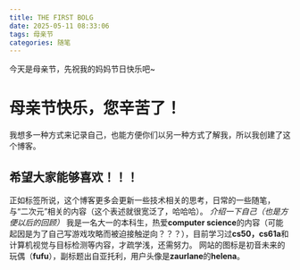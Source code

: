 ```yaml
---
title: THE FIRST BOLG
date: 2025-05-11 08:33:06
tags: 母亲节
categories: 随笔
---
```

今天是母亲节，先祝我的妈妈节日快乐吧~
# 母亲节快乐，您辛苦了！
我想多一种方式来记录自己，也能方便你们以另一种方式了解我，所以我创建了这个博客。
## 希望大家能够喜欢！！！
正如标签所说，这个博客更多会更新一些技术相关的思考，日常的一些随笔，与“二次元”相关的内容（这个表述就很宽泛了，哈哈哈）。
*介绍一下自己（也是方便以后的回顾）*
我是一名大一的本科生，热爱**computer science**的内容（可能起因是为了自己写游戏攻略而被迫接触逆向？？？），目前学习过**cs50，cs61a**和计算机视觉与目标检测等内容，才疏学浅，还需努力。
网站的图标是初音未来的玩偶（**fufu**），副标题出自亚托利，用户头像是**zaurlane**的**helena**。